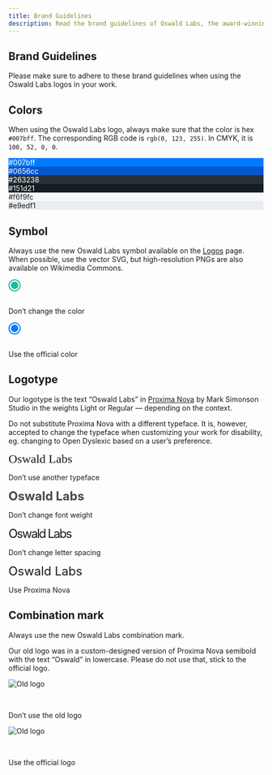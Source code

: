 ```yaml
---
title: Brand Guidelines
description: Read the brand guidelines of Oswald Labs, the award-winning accessibility technology company, in this presskit.
---
```


<section class="hero pb-5">
    <div class="container">
        <div class="row">
            <div class="col-md-6">
				<h1>Brand Guidelines</h1>
				<p class="intro-para">Please make sure to adhere to these brand guidelines when using the Oswald Labs logos in your work.</p>
			</div>
        </div>
    </div>
</section>
<section class="pb-0">
    <div class="container">
        <div class="row">
            <div class="col-md-6">
                <h1 class="subheading">Colors</h1>
                <p>When using the Oswald Labs logo, always make sure that the color is hex <code>#007bff</code>. The corresponding RGB code is <code>rgb(0, 123, 255)</code>. In CMYK, it is <code>100, 52, 0, 0</code>.</p>
            </div>
            <div class="col-md-6 pl-md-5 mt-4 mt-md-0">
                <div class="row">
                    <div class="col-md-4">
                        <div class="color" style="background: #007bff; color: #fff">#007bff</div>
                        <div class="color" style="background: #0656cc; color: #fff">#0656cc</div>
                    </div>
                    <div class="col-md-4">
                        <div class="color" style="background: #263238; color: #fff">#263238</div>
                        <div class="color" style="background: #151d21; color: #fff">#151d21</div>
                    </div>
                    <div class="col-md-4">
                        <div class="color" style="background: #f6f9fc">#f6f9fc</div>
                        <div class="color" style="background: #e9edf1">#e9edf1</div>
                    </div>
                </div>
            </div>
        </div>
        <div class="row mt-5">
            <div class="col-md-6">
                <h1 class="subheading">Symbol</h1>
                <p>Always use the new Oswald Labs symbol available on the <a href="/press/logos/">Logos</a> page. When possible, use the vector SVG, but high-resolution PNGs are also available on Wikimedia Commons.</p>
            </div>
            <div class="col-md-6 pl-md-5 mt-4 mt-md-0">
                <div class="row">
                    <div class="col">
                        <svg style="height: 1.5rem; margin-bottom: 1rem" viewBox="0 0 116 116" xmlns="http://www.w3.org/2000/svg"><g fill="#1abc9c" fill-rule="evenodd"><path d="M58 116C25.967 116 0 90.033 0 58S25.967 0 58 0s58 25.967 58 58-25.967 58-58 58zm.5-11c26.234 0 47.5-21.266 47.5-47.5S84.734 10 58.5 10 11 31.266 11 57.5 32.266 105 58.5 105z"></path><circle cx="58.5" cy="57.5" r="35.5"></circle></g></svg>
                        <p><span class="text-danger"><i class="fas fa-times mr-2"></i>Don’t</span> change the color</p>
                    </div>
                    <div class="col">
                        <svg style="height: 1.5rem; margin-bottom: 1rem" viewBox="0 0 116 116" xmlns="http://www.w3.org/2000/svg"><g fill="#007bff" fill-rule="evenodd"><path d="M58 116C25.967 116 0 90.033 0 58S25.967 0 58 0s58 25.967 58 58-25.967 58-58 58zm.5-11c26.234 0 47.5-21.266 47.5-47.5S84.734 10 58.5 10 11 31.266 11 57.5 32.266 105 58.5 105z"></path><circle cx="58.5" cy="57.5" r="35.5"></circle></g></svg>
                        <p><span class="text-success"><i class="fas fa-check mr-2"></i></span>Use the official color</p>
                    </div>
                </div>
            </div>
        </div>
        <div class="row mt-5">
            <div class="col-md-6">
                <h1 class="subheading">Logotype</h1>
                <p>Our logotype is the text “Oswald Labs” in <a href="https://www.marksimonson.com/fonts/view/proxima-nova">Proxima Nova</a> by Mark Simonson Studio in the weights Light or Regular — depending on the context.</p>
                <p>Do not substitute Proxima Nova with a different typeface. It is, however, accepted to change the typeface when customizing your work for disability, eg. changing to Open Dyslexic based on a user’s preference.</p>
            </div>
            <div class="col-md-6 pl-md-5 mt-4 mt-md-0">
                <div class="row">
                    <div class="col">
                        <div style="font-family: serif; font-size: 1.5rem; margin-bottom: 0.5rem">Oswald Labs</div>
                        <p><span class="text-danger"><i class="fas fa-times mr-2"></i>Don’t</span> use another typeface</p>
                    </div>
                    <div class="col">
                        <div style="font-size: 1.5rem; margin-bottom: 0.5rem; font-weight: bold; opacity: 0.8">Oswald Labs</div>
                        <p><span class="text-danger"><i class="fas fa-times mr-2"></i>Don’t</span> change font weight</p>
                    </div>
                </div>
                <div class="row mt-4">
                    <div class="col">
                        <div style="font-size: 1.5rem; margin-bottom: 0.5rem; letter-spacing: -2px">Oswald Labs</div>
                        <p><span class="text-danger"><i class="fas fa-times mr-2"></i>Don’t</span> change letter spacing</p>
                    </div>
                    <div class="col">
                        <div style="font-size: 1.5rem; margin-bottom: 0.5rem">Oswald Labs</div>
                        <p><span class="text-success"><i class="fas fa-check mr-2"></i></span>Use Proxima Nova</p>
                    </div>
                </div>
            </div>
        </div>
        <div class="row mt-5">
            <div class="col-md-6">
                <h1 class="subheading">Combination mark</h1>
                <p>Always use the new Oswald Labs combination mark.</p>
                <p>Our old logo was in a custom-designed version of Proxima Nova semibold with the text “Oswald” in lowercase. Please do not use that, stick to the official logo.</p>
            </div>
            <div class="col-md-6 pl-md-5 mt-4 mt-md-0">
                <div class="row">
                    <div class="col">
                        <div style="height: 3rem">
                            <img class="w-50 mb-2" alt="Old logo" src="https://static.oswaldlabs.com/b2b7e-Logo.png">
                        </div>
                        <p><span class="text-danger"><i class="fas fa-times mr-2"></i>Don’t</span> use the old logo</p>
                    </div>
                    <div class="col">
                        <div style="height: 3rem">
                            <img class="w-75 mb-2" alt="Old logo" src="https://upload.wikimedia.org/wikipedia/commons/9/9c/Oswald_Labs_Logo.svg">
                        </div>
                        <p><span class="text-success"><i class="fas fa-check mr-2"></i></span>Use the official logo</p>
                    </div>
                </div>
            </div>
        </div>
    </div>
</section>